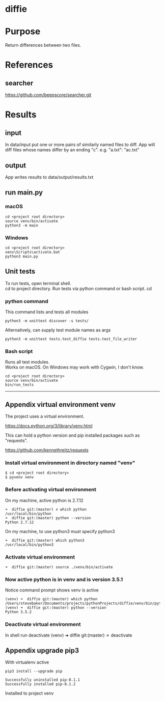 # diffie

# Purpose
Return differences between two files.

# References

## searcher
https://github.com/beepscore/searcher.git

# Results

## input
In data/input put one or more pairs of similarly named files to diff.
App will diff files whose names differ by an ending "c". e.g. "a.txt": "ac.txt"

## output
App writes results to data/output/results.txt

## run main.py
### macOS
    cd <project root directory>
    source venv/bin/activate
    python3 -m main

### Windows
    cd <project root directory>
    venv\Scripts\activate.bat
    python3 main.py

## Unit tests
To run tests, open terminal shell.  
cd to project directory. Run tests via python command or bash script.
    cd <project root directory>
    
### python command
This command lists and tests all modules

    python3 -m unittest discover -s tests/

Alternatively, can supply test module names as args

    python3 -m unittest tests.test_diffie tests.test_file_writer
    
### Bash script
Runs all test modules.  
Works on macOS. On Windows may work with Cygwin, I don't know.

    cd <project root directory>
    source venv/bin/activate
    bin/run_tests

---

## Appendix virtual environment venv

The project uses a virtual environment.

https://docs.python.org/3/library/venv.html

This can hold a python version and pip installed packages such as "requests".

https://github.com/kennethreitz/requests

### Install virtual environment in directory named "venv"

    $ cd <project root directory>
    $ pyvenv venv

### Before activating virtual environment

On my machine, active python is 2.7.12

    ➜  diffie git:(master) ✗ which python
    /usr/local/bin/python
    ➜  diffie git:(master) python --version
    Python 2.7.12

On my machine, to use python3 must specify python3

    ➜  diffie git:(master) which python3
    /usr/local/bin/python3

### Activate virtual environment

    ➜  diffie git:(master) source ./venv/bin/activate

### Now active python is in venv and is version 3.5.1

Notice command prompt shows venv is active

    (venv) ➜  diffie git:(master) which python
    /Users/stevebaker/Documents/projects/pythonProjects/diffie/venv/bin/python
    (venv) ➜  diffie git:(master) python --version
    Python 3.5.2

### Deactivate virtual environment
In shell run deactivate
    (venv) ➜  diffie git:(master) ✗ deactivate

## Appendix upgrade pip3
With virtualenv active

    pip3 install --upgrade pip

    Successfully uninstalled pip-8.1.1
    Successfully installed pip-8.1.2

Installed to project venv

